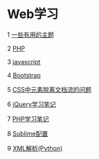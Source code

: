 # Web学习

1 [一些有用的主题](https://github.com/luofengmacheng/web_learning/blob/master/useful_topics.md)

2 [PHP](https://github.com/luofengmacheng/web_learning/blob/master/php.md)

3 [javascript](https://github.com/luofengmacheng/web_learning/blob/master/javascript/README.md)

4 [Bootstrap](https://github.com/luofengmacheng/web_learning/blob/master/bootstrap.md)

5 [CSS中元素脱离文档流的问题](https://github.com/luofengmacheng/web_learning/blob/master/out_of_normal.md)

6 [jQuery学习笔记](https://github.com/luofengmacheng/web_learning/blob/master/jQuery/README.md)

7 [PHP学习笔记](https://github.com/luofengmacheng/web_learning/blob/master/php/README.md)

8 [Sublime配置](https://github.com/luofengmacheng/web_learning/blob/master/sublime_config.md)

9 [XML解析(Python)](https://github.com/luofengmacheng/web_learning/blob/master/xml_parser.md)